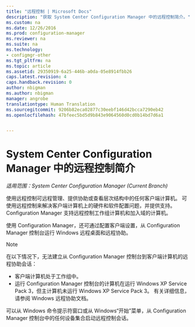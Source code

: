 ```yaml
---
title: "远程控制 | Microsoft Docs"
description: "获取 System Center Configuration Manager 中的远程控制简介。"
ms.custom: na
ms.date: 12/26/2016
ms.prod: configuration-manager
ms.reviewer: na
ms.suite: na
ms.technology:
- configmgr-other
ms.tgt_pltfrm: na
ms.topic: article
ms.assetid: 29350919-6a25-446b-a0da-05e8914fbb26
caps.latest.revision: 4
caps.handback.revision: 0
author: nbigman
ms.author: nbigman
manager: angrobe
translationtype: Human Translation
ms.sourcegitcommit: 9206b82eca02877c30eebf146d42bcca7290eb42
ms.openlocfilehash: 47bfeec5bd5d9b843e9064560d0cd0b14bd7d6a1


---
```

# <a name="introduction-to-remote-control-in-system-center-configuration-manager"></a>System Center Configuration Manager 中的远程控制简介

*适用范围：System Center Configuration Manager (Current Branch)*

使用远程控制可远程管理、提供协助或查看层次结构中的任何客户端计算机。 可使用远程控制来解决客户端计算机上的硬件和软件配置问题，并提供支持。 Configuration Manager 支持远程控制工作组计算机和加入域的计算机。  

使用 Configuration Manager，还可通过配置客户端设置，从 Configuration Manager 控制台运行 Windows 远程桌面和远程协助。  

> [!NOTE]  
>  在以下情况下，无法建立从 Configuration Manager 控制台到客户端计算机的远程协助会话：  
>   
>  -   客户端计算机处于工作组中。  
> -   运行 Configuration Manager 控制台的计算机在运行 Windows XP Service Pack 3，但主计算机未运行 Windows XP Service Pack 3。 有关详细信息，请参阅 Windows 远程协助文档。  

 可以从 Windows 命令提示符窗口或从 Windows“开始”菜单，从 Configuration Manager 控制台中的任何设备集合启动远程控制会话。  



<!--HONumber=Dec16_HO5-->


